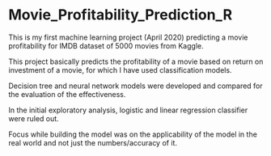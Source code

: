 # Movie_Profitability_Prediction_R
This is my first machine learning project (April 2020) predicting a movie profitability for IMDB dataset of 5000 movies from Kaggle.

This project basically predicts the profitability of a movie based on return on investment of a movie, for which I have used classification models.

Decision tree and neural network models were developed and compared for the evaluation of the effectiveness.

In the initial exploratory analysis, logistic and linear regression classifier were ruled out.

Focus while building the model was on the applicability of the model in the real world and not just the numbers/accuracy of it.
